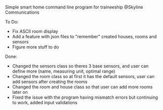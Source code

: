 Simple smart home command line program for traineeship @Skyline Communications

To Do:
- Fix ASCII room display 
- Add a feature with json files to "remember" created houses, rooms and sensors
- Figure more stuff to do 

Done:
- Changed the sensors class so theres 3 base sensors, and user can define more (name, measuring unit, optimal range)
- Changed the room class so at first it has the default sensors, user can add sensors after creating the rooms
- Changed the room and house class so that user can add more rooms later on
- Fixed the issue with the program having mismatch errors but continuing to work, added input validations

